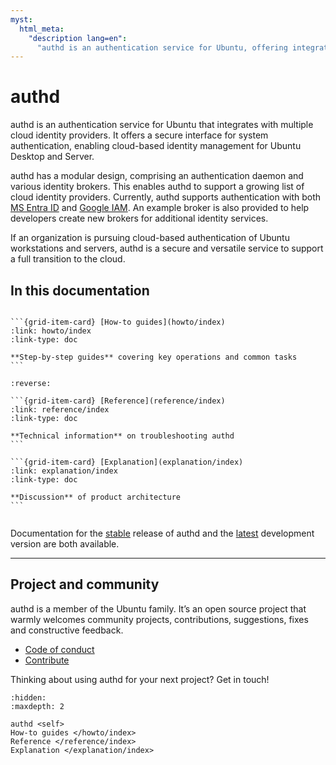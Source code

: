 ```yaml
---
myst:
  html_meta:
    "description lang=en":
      "authd is an authentication service for Ubuntu, offering integration with multiple cloud identity providers, including Google IAM and Microsoft Entra ID."
---
```


# authd

authd is an authentication service for Ubuntu that integrates with multiple
cloud identity providers. It offers a secure interface for system
authentication, enabling cloud-based identity management for Ubuntu Desktop and
Server.

authd has a modular design, comprising an authentication daemon and various
identity brokers. This enables authd to support a growing list of cloud
identity providers. Currently, authd supports authentication with both [MS
Entra ID](https://learn.microsoft.com/en-us/entra/fundamentals/whatis) and
[Google IAM](https://cloud.google.com/iam/docs/overview). An example broker is
also provided to help developers create new brokers for additional identity
services.

If an organization is pursuing cloud-based authentication of Ubuntu
workstations and servers, authd is a secure and versatile service to support a
full transition to the cloud.

## In this documentation

<!-- NOTE: changed grid layout as there is only three cards -->
````{grid} 1 1 1 1

```{grid-item-card} [How-to guides](howto/index)
:link: howto/index
:link-type: doc

**Step-by-step guides** covering key operations and common tasks
```

````

````{grid} 1 1 2 2
:reverse:

```{grid-item-card} [Reference](reference/index)
:link: reference/index
:link-type: doc

**Technical information** on troubleshooting authd
```

```{grid-item-card} [Explanation](explanation/index)
:link: explanation/index
:link-type: doc

**Discussion** of product architecture
```


````

Documentation for the [stable](https://canonical-authd.readthedocs-hosted.com/en/stable/) release of authd and the [latest](https://canonical-authd.readthedocs-hosted.com/en/latest/) development version are
both available.

---------

## Project and community

authd is a member of the Ubuntu family. It’s an open source project that warmly welcomes community projects, contributions, suggestions, fixes and constructive feedback.

* [Code of conduct](https://ubuntu.com/community/ethos/code-of-conduct)
* [Contribute](/howto/contributing)

Thinking about using authd for your next project? Get in touch!

```{toctree}
:hidden:
:maxdepth: 2

authd <self>
How-to guides </howto/index>
Reference </reference/index>
Explanation </explanation/index>
```
